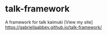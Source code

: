 # talk-framework
A framework for talk kaimuki
[View my site] https://gabriellaabbey.github.io/talk-framework/